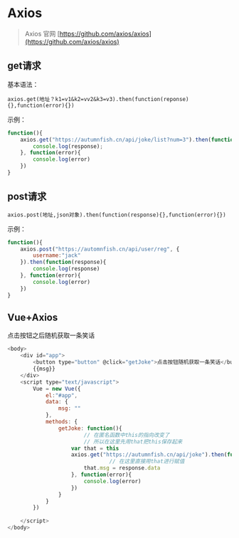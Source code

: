 # Axios

> Axios 官网 [https://github.com/axios/axios](https://github.com/axios/axios)

## get请求

基本语法：

`axios.get(地址？k1=v1&k2=vv2&k3=v3).then(function(reponse){},function(error){})`

示例：

```js
function(){
    axios.get("https://autumnfish.cn/api/joke/list?num=3").then(function(response){
        console.log(response);
    }, function(error){
        console.log(error)
    })
}
```

## post请求

`axios.post(地址,json对象).then(function(response){},function(error){})`

示例：

```javascript
function(){
    axios.post("https://automnfish.cn/api/user/reg", {
        username:"jack"
    }).then(function(response){
        console.log(response)
    }, function(error){
        console.log(error)
    })
}
```

## Vue+Axios

点击按钮之后随机获取一条笑话

```js
<body>
	<div id="app">
		<button type="button" @click="getJoke">点击按钮随机获取一条笑话</button> <br>
		{{msg}}
	</div>
	<script type="text/javascript">
		Vue = new Vue({
			el:"#app",
			data: {
				msg: ""
			},
			methods: {
				getJoke: function(){
                    	// 在匿名函数中this的指向改变了
                    	// 所以在这里先用that把this保存起来
					var that = this
					axios.get("https://autumnfish.cn/api/joke").then(function(response){
                        		// 在这里直接用that进行赋值
						that.msg = response.data
					}, function(error){
						console.log(error)
					})
				}
			}
		})
		
	</script>
</body>
```


